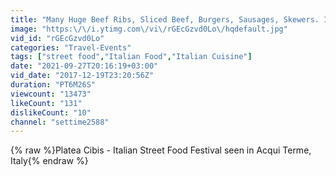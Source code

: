 ```yaml
---
title: "Many Huge Beef Ribs, Sliced Beef, Burgers, Sausages, Skewers. Italian Street Food"
image: "https:\/\/i.ytimg.com\/vi\/rGEcGzvd0Lo\/hqdefault.jpg"
vid_id: "rGEcGzvd0Lo"
categories: "Travel-Events"
tags: ["street food","Italian Food","Italian Cuisine"]
date: "2021-09-27T20:16:19+03:00"
vid_date: "2017-12-19T23:20:56Z"
duration: "PT6M26S"
viewcount: "13473"
likeCount: "131"
dislikeCount: "10"
channel: "settime2588"
---
```

{% raw %}Platea Cibis - Italian Street Food Festival seen in Acqui Terme, Italy{% endraw %}
